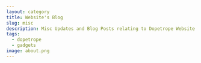 ```yaml
---
layout: category
title: Website's Blog
slug: misc
description: Misc Updates and Blog Posts relating to Dopetrope Website
tags:
  - dopetrope
  - gadgets
image: about.png
---
```

